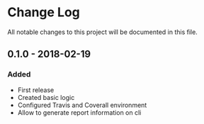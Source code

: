 # Change Log
All notable changes to this project will be documented in this file.

## 0.1.0 - 2018-02-19
### Added
* First release
* Created basic logic
* Configured Travis and Coverall environment
* Allow to generate report information on cli
